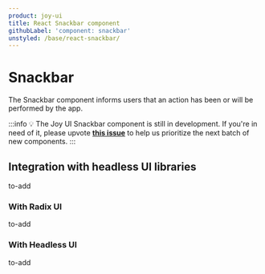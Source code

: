 ```yaml
---
product: joy-ui
title: React Snackbar component
githubLabel: 'component: snackbar'
unstyled: /base/react-snackbar/
---
```


# Snackbar

<p class="description">The Snackbar component informs users that an action has been or will be performed by the app.</p>

:::info
💡 The Joy UI Snackbar component is still in development.
If you're in need of it, please upvote [**this issue**](https://github.com/mui/material-ui/issues/36603) to help us prioritize the next batch of new components.
:::

## Integration with headless UI libraries

to-add

### With Radix UI

to-add

### With Headless UI

to-add
